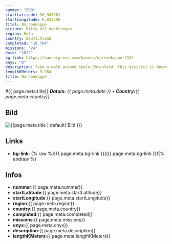 ```yaml
---
nummer: "500"
startLatitude: 50,943701
startLongitude: 6,933796
titel: Narrenkappe
picture: Bitte Url nachtragen
region: Köln
country: Deutschland
completed: "10.704"
missions: "24"
date: "2022"
bg-link: https://bannergress.com/banner/narrenkappe-f124
onyx: "0"
description: Take a walk around Koeln-Ehrenfeld. This district is known for its variety of street art.
lengthKMeters: 9,984
title: Narrenkappe
---
```


#{{ page.meta.title}}
_**Datum:** {{ page.meta.date }} • **Country:**{{ page.meta.country}}_

## Bild
![{{page.meta.title | default('Bild')}}]({{page.meta.picture}})

## Links
- **bg-link**: {% raw %}[{{ page.meta.bg-link }}]({{ page.meta.bg-link }}){% endraw %}

## Infos
- **nummer**:{{ page.meta.nummer}}
- **startLatitude**:{{ page.meta.startLatitude}}
- **startLongitude**:{{ page.meta.startLongitude}}
- **region**:{{ page.meta.region}}
- **country**:{{ page.meta.country}}
- **completed**:{{ page.meta.completed}}
- **missions**:{{ page.meta.missions}}
- **onyx**:{{ page.meta.onyx}}
- **description**:{{ page.meta.description}}
- **lengthKMeters**:{{ page.meta.lengthKMeters}}


